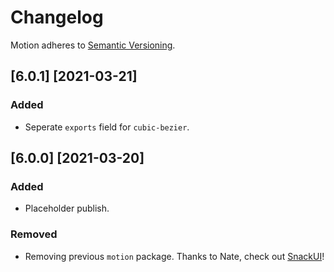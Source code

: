 # Changelog

Motion adheres to [Semantic Versioning](http://semver.org/).

## [6.0.1] [2021-03-21]

### Added

- Seperate `exports` field for `cubic-bezier`.

## [6.0.0] [2021-03-20]

### Added

- Placeholder publish.

### Removed

- Removing previous `motion` package. Thanks to Nate, check out [SnackUI](https://github.com/snackui/snackui)!
